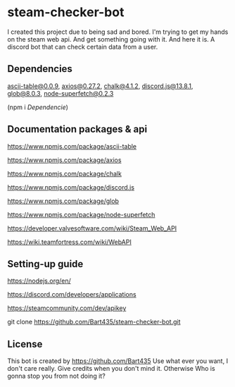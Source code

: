 # steam-checker-bot

I created this project due to being sad and bored. I'm trying to get my hands on the steam web api. And get something going with it. And here it is. A discord bot that can check certain data from a user.

## Dependencies

ascii-table@0.0.9, 
axios@0.27.2, 
chalk@4.1.2, 
discord.js@13.8.1, 
glob@8.0.3, 
node-superfetch@0.2.3

(npm i *Dependencie*)

## Documentation packages & api
<!--ascii-table-->
https://www.npmjs.com/package/ascii-table
<!--axios-->
https://www.npmjs.com/package/axios
<!--chalk-->
https://www.npmjs.com/package/chalk
<!--discord.js-->
https://www.npmjs.com/package/discord.js
<!--glob-->
https://www.npmjs.com/package/glob
<!--node-superfetch-->
https://www.npmjs.com/package/node-superfetch
<!--steam web api-->
https://developer.valvesoftware.com/wiki/Steam_Web_API
<!--tf web api-->
https://wiki.teamfortress.com/wiki/WebAPI

## Setting-up guide
<!--installing node.js-->
https://nodejs.org/en/ 
<!--getting the bot ready-->
https://discord.com/developers/applications
<!--getting the steam api key-->
https://steamcommunity.com/dev/apikey
<!--cloning the repo-->
git clone https://github.com/Bart435/steam-checker-bot.git

## License

This bot is created by https://github.com/Bart435
Use what ever you want, I don't care really. Give credits when you don't mind it. Otherwise Who is gonna stop you from not doing it?

